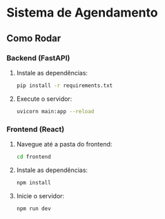 # Sistema de Agendamento

## Como Rodar

### Backend (FastAPI)
1. Instale as dependências:
   ```bash
   pip install -r requirements.txt
   ```
2. Execute o servidor:
   ```bash
   uvicorn main:app --reload
   ```

### Frontend (React)
1. Navegue até a pasta do frontend:
   ```bash
   cd frontend
   ```
2. Instale as dependências:
   ```bash
   npm install
   ```
3. Inicie o servidor:
   ```bash
   npm run dev
   ```